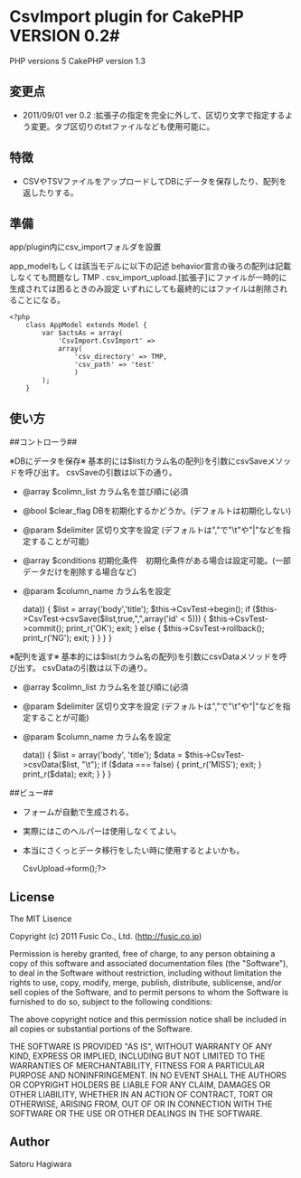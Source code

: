 # CsvImport plugin for CakePHP VERSION 0.2#
PHP versions  5
CakePHP version 1.3

## 変更点 ##

* 2011/09/01 ver 0.2 :拡張子の指定を完全に外して、区切り文字で指定するよう変更。タブ区切りのtxtファイルなども使用可能に。


## 特徴 ##

* CSVやTSVファイルをアップロードしてDBにデータを保存したり、配列を返したりする。

## 準備 ##

app/plugin内にcsv_importフォルダを設置

app_modelもしくは該当モデルに以下の記述
behavior宣言の後ろの配列は記載しなくても問題なし
TMP . csv_import_upload.[拡張子]にファイルが一時的に生成されては困るときのみ設定
いずれにしても最終的にはファイルは削除されることになる。

    <?php
        class AppModel extends Model {
            var $actsAs = array(
                'CsvImport.CsvImport' =>
                array(
                    'csv_directory' => TMP,
                    'csv_path' => 'test'
                    )
            );
        }

## 使い方 ##
##コントローラ##

※DBにデータを保存※
基本的には$list(カラム名の配列)を引数にcsvSaveメソッドを呼び出す。
csvSaveの引数は以下の通り。

* @array $colimn_list カラム名を並び順に(必須
* @bool $clear_flag DBを初期化するかどうか。(デフォルトは初期化しない)
* @param $delimiter 区切り文字を設定 (デフォルトは","で"\t"や"|"などを指定することが可能)
* @array $conditions 初期化条件　初期化条件がある場合は設定可能。(一部データだけを削除する場合など)
* @param $column_name カラム名を設定

    <?php
    class CsvTestsController extends AppController {
        var $name = 'CsvTests';
        var $helpers = array('CsvImport.CsvUpload');
        function index() {
            if (!empty($this->data)) {
                $list = array('body','title');
                $this->CsvTest->begin();
                if ($this->CsvTest->csvSave($list,true,",",array('id' < 5))) {
                    $this->CsvTest->commit();
                    print_r('OK');
                    exit;
                } else {
                    $this->CsvTest->rollback();
                    print_r('NG');
                    exit;
                }
            }
        }
    }

※配列を返す※
基本的には$list(カラム名の配列)を引数にcsvDataメソッドを呼び出す。
csvDataの引数は以下の通り。

* @array $colimn_list カラム名を並び順に(必須
* @param $delimiter 区切り文字を設定 (デフォルトは","で"\t"や"|"などを指定することが可能)
* @param $column_name カラム名を設定

    <?php
    class CsvTestsController extends AppController {
        var $name = 'CsvTests';
        var $helpers = array('CsvImport.CsvUpload');
        function index() {
            if (!empty($this->data)) {
                $list = array('body', 'title');
                $data = $this->CsvTest->csvData($list, "\t");
                if ($data === false) {
                    print_r('MISS');
                    exit;
                }
                print_r($data);
                exit;
            }
        }
    }

##ビュー##
* フォームが自動で生成される。
* 実際にはこのヘルパーは使用しなくてよい。
* 本当にさくっとデータ移行をしたい時に使用するとよいかも。

    <?php echo $this->CsvUpload->form();?>




## License ##

The MIT Lisence

Copyright (c) 2011 Fusic Co., Ltd. (http://fusic.co.jp)

Permission is hereby granted, free of charge, to any person obtaining a copy of this software and associated documentation files (the "Software"), to deal in the Software without restriction, including without limitation the rights to use, copy, modify, merge, publish, distribute, sublicense, and/or sell copies of the Software, and to permit persons to whom the Software is furnished to do so, subject to the following conditions:

The above copyright notice and this permission notice shall be included in all copies or substantial portions of the Software.

THE SOFTWARE IS PROVIDED "AS IS", WITHOUT WARRANTY OF ANY KIND, EXPRESS OR IMPLIED, INCLUDING BUT NOT LIMITED TO THE WARRANTIES OF MERCHANTABILITY, FITNESS FOR A PARTICULAR PURPOSE AND NONINFRINGEMENT. IN NO EVENT SHALL THE AUTHORS OR COPYRIGHT HOLDERS BE LIABLE FOR ANY CLAIM, DAMAGES OR OTHER LIABILITY, WHETHER IN AN ACTION OF CONTRACT, TORT OR OTHERWISE, ARISING FROM, OUT OF OR IN CONNECTION WITH THE SOFTWARE OR THE USE OR OTHER DEALINGS IN THE SOFTWARE.

## Author ##

Satoru Hagiwara